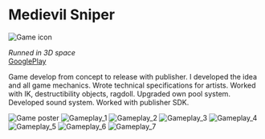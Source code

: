 # Medievil Sniper
![Game icon](https://github.com/Aywi-style/MedievilSniper/raw/main/Media/icon.png)

*Runned in 3D space*  
[GooglePlay](https://play.google.com/store/apps/details?id=nottingham.archer.shoot.controlled.arrow "Medievil Sniper page")

Game develop from concept to release with publisher.
I developed the idea and all game mechanics. Wrote technical specifications for artists.
Worked with IK, destructibility objects, ragdoll. Upgraded own pool system.
Developed sound system. Worked with publisher SDK.

![Game poster](https://github.com/Aywi-style/MedievilSniper/raw/main/Media/img_1.png)
![Gameplay_1](https://github.com/Aywi-style/MedievilSniper/raw/main/Media/img_2.png)
![Gameplay_2](https://github.com/Aywi-style/MedievilSniper/raw/main/Media/img_3.png)
![Gameplay_3](https://github.com/Aywi-style/MedievilSniper/raw/main/Media/img_4.png)
![Gameplay_4](https://github.com/Aywi-style/MedievilSniper/raw/main/Media/img_5.png)
![Gameplay_5](https://github.com/Aywi-style/MedievilSniper/raw/main/Media/img_6.png)
![Gameplay_6](https://github.com/Aywi-style/MedievilSniper/raw/main/Media/img_7.png)
![Gameplay_7](https://github.com/Aywi-style/MedievilSniper/raw/main/Media/img_8.png)
